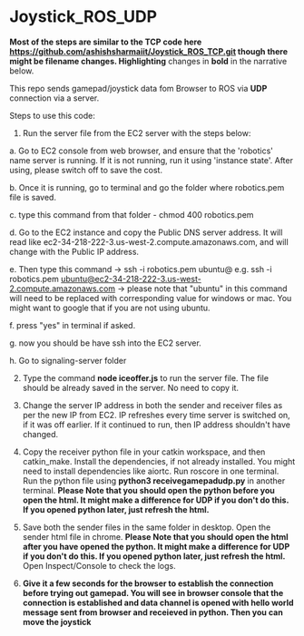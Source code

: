 # Joystick_ROS_UDP

**Most of the steps are similar to the TCP code here https://github.com/ashishsharmaiit/Joystick_ROS_TCP.git though there might be filename changes. Highlighting** changes in **bold** in the narrative below.

This repo sends gamepad/joystick data fom Browser to ROS via **UDP** connection via a server.

Steps to use this code:

1. Run the server file from the EC2 server with the steps below:

a. Go to EC2 console from web browser, and ensure that the 'robotics' name server is running. If it is not running, run it using 'instance state'. After using, please switch off to save the cost.

b. Once it is running, go to terminal and go the folder where robotics.pem file is saved.

c. type this command from that folder - chmod 400 robotics.pem

d. Go to the EC2 instance and copy the Public DNS server address. It will read like ec2-34-218-222-3.us-west-2.compute.amazonaws.com, and will change with the Public IP address.

e. Then type this command -> ssh -i robotics.pem ubuntu@<replace with public ip address> e.g. ssh -i robotics.pem ubuntu@ec2-34-218-222-3.us-west-2.compute.amazonaws.com -> please note that "ubuntu" in this command will need to be replaced with corresponding value for windows or mac. You might want to google that if you are not using ubuntu.

f. press "yes" in terminal if asked.

g. now you should be have ssh into the EC2 server.

h. Go to signaling-server folder


2. Type the command **node iceoffer.js** to run the server file. The file should be already saved in the server. No need to copy it.

4. Change the server IP address in both the sender and receiver files as per the new IP from EC2. IP refreshes every time server is switched on, if it was off earlier. If it continued to run, then IP address shouldn't have changed.

6. Copy the receiver python file in your catkin workspace, and then catkin_make. Install the dependencies, if not already installed. You might need to install dependencies like aiortc. Run roscore in one terminal. Run the python file using **python3 receivegamepadudp.py** in another terminal. **Please Note that you should open the python before you open the html. It might make a difference for UDP if you don't do this. If you opened python later, just refresh the html.**

5. Save both the sender files in the same folder in desktop. Open the sender html file in chrome. **Please Note that you should open the html after you have opened the python. It might make a difference for UDP if you don't do this. If you opened python later, just refresh the html.** Open Inspect/Console to check the logs. 

7. **Give it a few seconds for the browser to establish the connection before trying out gamepad. You will see in browser console that the connection is established and data channel is opened with hello world message sent from browser and receieved in python. Then you can move the joystick**
